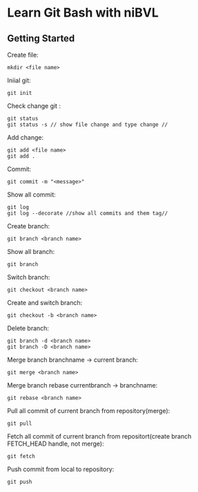 # Learn Git Bash with niBVL
## Getting Started
Create file:

    mkdir <file name>

Iniial git: 

    git init

Check change git :

    git status
    git status -s // show file change and type change //

Add change:

    git add <file name> 
    git add .

Commit:

    git commit -m "<message>"

Show all commit:

    git log
    git log --decorate //show all commits and them tag//

Create branch:

    git branch <branch name>

Show all branch:

    git branch

Switch branch:

    git checkout <branch name>

Create and switch branch:

    git checkout -b <branch name>

Delete branch:

    git branch -d <branch name>
    git branch -D <branch name>

Merge branch branchname -> current branch:

    git merge <branch name>

Merge branch rebase currentbranch -> branchname:

    git rebase <branch name>

Pull all commit of current branch from repository(merge):

    git pull

Fetch all commit of current branch from repositort(create branch FETCH_HEAD handle, not merge):

    git fetch

Push commit from local to repository:

    git push
